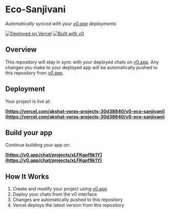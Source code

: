 # Eco-Sanjivani

*Automatically synced with your [v0.app](https://v0.app) deployments*

[![Deployed on Vercel](https://img.shields.io/badge/Deployed%20on-Vercel-black?style=for-the-badge&logo=vercel)](https://vercel.com/akshat-voras-projects-30d38840/v0-eco-sanjivani)
[![Built with v0](https://img.shields.io/badge/Built%20with-v0.app-black?style=for-the-badge)](https://v0.app/chat/projects/xLFKgpf9k1Y)

## Overview

This repository will stay in sync with your deployed chats on [v0.app](https://v0.app).
Any changes you make to your deployed app will be automatically pushed to this repository from [v0.app](https://v0.app).

## Deployment

Your project is live at:

**[https://vercel.com/akshat-voras-projects-30d38840/v0-eco-sanjivani](https://vercel.com/akshat-voras-projects-30d38840/v0-eco-sanjivani)**

## Build your app

Continue building your app on:

**[https://v0.app/chat/projects/xLFKgpf9k1Y](https://v0.app/chat/projects/xLFKgpf9k1Y)**

## How It Works

1. Create and modify your project using [v0.app](https://v0.app)
2. Deploy your chats from the v0 interface
3. Changes are automatically pushed to this repository
4. Vercel deploys the latest version from this repository